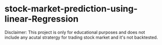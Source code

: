 # stock-market-prediction-using-linear-Regression
Disclaimer: 
This project is only for educational purposes and does not include any acutal stratergy for trading stock market and it's not backtested.
